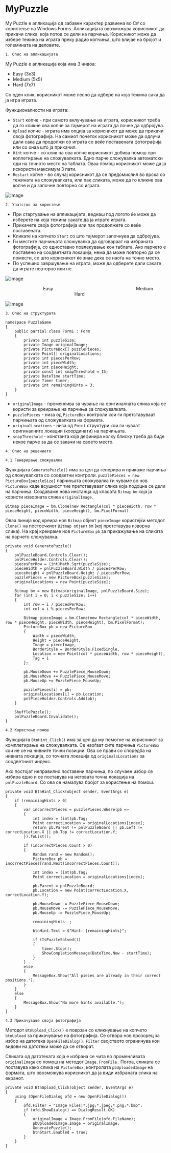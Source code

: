 # MyPuzzle

My Puzzle е апликација од забавен карактер развиена во C# со користење на Windows Forms. Апликацијата овозможува корисникот да прикачи слика, која потоа се дели на парчиња. Корисникот може да избере тежина на играта преку радио копчиња, што влијае на бројот и големината на деловите.

`1. Опис на апликацијата`

My Puzzle е апликација која има 3 нивоа:
* Easy (3x3)
* Medium (5x5)
* Hard (7x7)

Со еден клик, корисникот може лесно да одбере на која тежина сака да ја игра играта.

Функционалности на играта:
* `Start` копче - при самото вклучување на играта, корисникот треба да го кликне ова копче за тајмерот на играта да почне да одбројува.
* `Upload` копче - играта има опција за корисникот да може да прикачи своја фотографија. На самиот почеток корисникот може да одлучи дали сака да продолжи со играта со веќе поставената фотографија или со онаа што ја прикачил.
* `Hint` копче - со клик на ова копче корисникот добива помош при коплетирање на сложувалката. Едно парче сложувалка автоматски оди на точното место на таблата. Оваа помош корисникот може да ја искористи максимум 3 пати.
* `Restart` копче - во случај корисникот да се предомислил во врска со тежината на сложувалката, или пак сликата, може да го кликне ова копче и да започне повторно со играта.

![image](https://github.com/agavevska/My-Puzzle/assets/138719425/12ecf722-bdf2-423e-b088-c7a5e63df2d8)

`2. Упатство за користење`

- При стартување на апликацијата, веднаш под логото ќе може да изберете на која тежина сакате да ја играте играта.
- Прикачeте своја фотографија или пак продолжете со веќе поставената.
- Кликате на копчето `Start` со што тајмерот започнува да одбројува.
- Ги местите парчињата сложувалка да одговараат на избраната фотографија, со едноставно повлекување кон таблата. Ако парчето е поставено на соодветната локација, нема да може повторно да се помести, со што корисникот ќе знае дека се наоѓа на точно место.
- По успешно завршување на играта, може да одберете дали сакате да играте повторно или не.

![image](https://github.com/agavevska/My-Puzzle/assets/138719425/ed9a9e91-b743-4287-8e5b-837bc240f1da)

&nbsp;&nbsp;&nbsp;&nbsp;&nbsp;&nbsp;&nbsp;&nbsp;&nbsp;&nbsp;&nbsp;&nbsp;&nbsp;&nbsp;&nbsp;&nbsp;&nbsp;&nbsp;&nbsp;&nbsp;&nbsp;&nbsp;&nbsp;&nbsp;&nbsp;&nbsp;&nbsp;&nbsp;&nbsp;&nbsp;Easy&nbsp;&nbsp;&nbsp;&nbsp;&nbsp;&nbsp;&nbsp;&nbsp;&nbsp;&nbsp;&nbsp;&nbsp;&nbsp;&nbsp;&nbsp;&nbsp;&nbsp;&nbsp;&nbsp;&nbsp;&nbsp;&nbsp;&nbsp;&nbsp;&nbsp;&nbsp;&nbsp;&nbsp;&nbsp;&nbsp;&nbsp;&nbsp;&nbsp;&nbsp;&nbsp;&nbsp;&nbsp;&nbsp;&nbsp;&nbsp;&nbsp;&nbsp;&nbsp;&nbsp;&nbsp;&nbsp;&nbsp;&nbsp;&nbsp;&nbsp;&nbsp;&nbsp;&nbsp;&nbsp;&nbsp;&nbsp;&nbsp;&nbsp;&nbsp;&nbsp;&nbsp;&nbsp;&nbsp;&nbsp;&nbsp;&nbsp;Medium&nbsp;&nbsp;&nbsp;&nbsp;&nbsp;&nbsp;&nbsp;&nbsp;&nbsp;&nbsp;&nbsp;&nbsp;&nbsp;&nbsp;&nbsp;&nbsp;&nbsp;&nbsp;&nbsp;&nbsp;&nbsp;&nbsp;&nbsp;&nbsp;&nbsp;&nbsp;&nbsp;&nbsp;&nbsp;&nbsp;&nbsp;&nbsp;&nbsp;&nbsp;&nbsp;&nbsp;&nbsp;&nbsp;&nbsp;&nbsp;&nbsp;&nbsp;&nbsp;&nbsp;&nbsp;&nbsp;&nbsp;&nbsp;&nbsp;&nbsp;&nbsp;&nbsp;&nbsp;&nbsp;&nbsp;&nbsp;&nbsp;&nbsp;&nbsp;&nbsp;&nbsp;&nbsp;&nbsp;&nbsp;&nbsp;Hard

![image](https://github.com/agavevska/My-Puzzle/assets/138719425/6cfb03c0-4537-4953-aee2-1b9ea596e07f)

`3. Опис на структурата`

```
namespace PuzzleGame
{
    public partial class Form1 : Form
    {
        private int puzzleSize;
        private Image originalImage;
        private PictureBox[] puzzlePieces;
        private Point[] originalLocations;
        private int piecesPerRow;
        private int pieceWidth;
        private int pieceHeight;
        private const int snapThreshold = 15;
        private DateTime startTime;
        private Timer timer;
        private int remainingHints = 3;
    }
}
```


* `originalImage` - променлива за чување на оригиналната слика која се користи за креирање на парчиња за сложувалката.
* `puzzlePieces` - низа од `PictureBox` контроли кои ги претставуваат парчињата од сложувалката на формата.
* `originalLocations` - низа од `Point` структури кои ги чуваат оригиналните локации (координати) на парчињата.
* `snapThreshold` - константа која дефинира колку блиску треба да биде некое парче за да се закачи на своето место.


`4. Опис на решението`

`4.1 Генерирање сложувалка`

Функцијата `GeneratePuzzle()` има за цел да генерира и прикаже парчиња од сложувалката со соодветни контроли. `puzzlePieces = new PictureBox[puzzleSize]` парчињата сложувалка ги чуваме во нов `PictureBox` каде всушност тие претставуваат слика која подоцна се дели на парчиња. Создаваме нова инстанца од класата `Bitmap` `bm` која ја користи изворната слика `originalImage`. 

`Bitmap pieceImage = bm.Clone(new Rectangle(col * pieceWidth, row * pieceHeight, pieceWidth, pieceHeight), bm.PixelFormat)` 

Oваа линија код креира нов `Bitmap` објект `pieceImage` користејќи методот `Clone()` на постоечкиот `Bitmap објект` `bm` (кој претставува изворна слика). На крај креираме нов `PictureBox` `pb` за прикажување на сликата на парчето сложувалка. 

```
private void GeneratePuzzle()
{
    pnlPuzzleBoard.Controls.Clear();
    pnlPieceHolder.Controls.Clear();
    piecesPerRow = (int)Math.Sqrt(puzzleSize);
    pieceWidth = pnlPuzzleBoard.Width / piecesPerRow;
    pieceHeight = pnlPuzzleBoard.Height / piecesPerRow;
    puzzlePieces = new PictureBox[puzzleSize];
    originalLocations = new Point[puzzleSize];

    Bitmap bm = new Bitmap(originalImage, pnlPuzzleBoard.Size);
    for (int i = 0; i < puzzleSize; i++)
    {
        int row = i / piecesPerRow;
        int col = i % piecesPerRow;

        Bitmap pieceImage = bm.Clone(new Rectangle(col * pieceWidth, row * pieceHeight, pieceWidth, pieceHeight), bm.PixelFormat);
        PictureBox pb = new PictureBox
        {
            Width = pieceWidth,
            Height = pieceHeight,
            Image = pieceImage,
            BorderStyle = BorderStyle.FixedSingle,
            Location = new Point(col * pieceWidth, row * pieceHeight),
            Tag = i
        };

        pb.MouseDown += PuzzlePiece_MouseDown;
        pb.MouseMove += PuzzlePiece_MouseMove;
        pb.MouseUp += PuzzlePiece_MouseUp;

        puzzlePieces[i] = pb;
        originalLocations[i] = pb.Location;
        pnlPieceHolder.Controls.Add(pb);
    }

    ShufflePuzzle();
    pnlPuzzleBoard.Invalidate();
}
```


`4.2 Користење помош`

Функцијата `BtnHint_Click()` има за цел да му помогне на корисникот за комплетирање на сложувалката. Се наоѓаат сите парчиња `PictureBox` кои не се на нивните точни позиции. Ова се прави со споредба на нивната локација, со точната локација од `originalsLocations` за соодветниот индекс.

Ако постојат неправилно поставени парчиња, по случаен избор се избира едно и се поставува на неговата точна локација на `pnlPuzzleBoard`. Со ова се намалува бројот за користење на помош.

```
private void BtnHint_Click(object sender, EventArgs e)
{
    if (remainingHints > 0)
    {
        var incorrectPieces = puzzlePieces.Where(pb =>
        {
            int index = (int)pb.Tag;
            Point correctLocation = originalLocations[index];
            return pb.Parent != pnlPuzzleBoard || pb.Left != correctLocation.X || pb.Top != correctLocation.Y;
        }).ToList();

        if (incorrectPieces.Count > 0)
        {
            Random rand = new Random();
            PictureBox pb = incorrectPieces[rand.Next(incorrectPieces.Count)];

            int index = (int)pb.Tag;
            Point correctLocation = originalLocations[index];

            pb.Parent = pnlPuzzleBoard;
            pb.Location = new Point(correctLocation.X, correctLocation.Y);

            pb.MouseDown -= PuzzlePiece_MouseDown;
            pb.MouseMove -= PuzzlePiece_MouseMove;
            pb.MouseUp -= PuzzlePiece_MouseUp;

            remainingHints--;

            btnHint.Text = $"Hint: {remainingHints}";

            if (IsPuzzleSolved())
            {
                timer.Stop();
                ShowCompletionMessage(DateTime.Now - startTime);
            }
        }
        else
        {
            MessageBox.Show("All pieces are already in their correct positions.");
        }
    }
    else
    {
        MessageBox.Show("No more hints available.");
    }
}
```


`4.3 Прикачување своја фотографија`

Методот `BtnUpload_Click()` е поврзан со кликнување на копчето `btnUpload` за прикачување на фотографија. Се отвора нов прозорец за избор на датотека `OpenFileDialog()`. `Filter` својството ограничува кои видови на датотеки може да се отворат.

Сликата од датотеката која е избрана се чита во променливата `originalImage` со помош на методот `Image.FromFile.` Потоа, сликата се поставува како слика на `PictureBox`, контролата `pbUploadedImage` на формата, што овозможува корисникот да ја види избраната слика на екранот.

```
private void BtnUpload_Click(object sender, EventArgs e)
{
    using (OpenFileDialog ofd = new OpenFileDialog())
    {
        ofd.Filter = "Image Files|*.jpg;*.jpeg;*.png;*.bmp";
        if (ofd.ShowDialog() == DialogResult.OK)
        {
            originalImage = Image.FromFile(ofd.FileName);
            pbUploadedImage.Image = originalImage;
            GeneratePuzzle();
            btnStart.Enabled = true;
        }
    }
}
```










